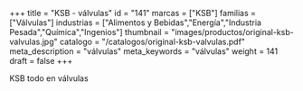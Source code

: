 +++
title = "KSB - válvulas"
id = "141"
marcas = ["KSB"]
familias = ["Válvulas"]
industrias = ["Alimentos y Bebidas","Energía","Industria Pesada","Química","Ingenios"]
thumbnail = "images/productos/original-ksb-valvulas.jpg"
catalogo = "/catalogos/original-ksb-valvulas.pdf"
meta_description = "válvulas"
meta_keywords = "válvulas"
weight = 141
draft = false
+++
<p>KSB todo en válvulas</p>